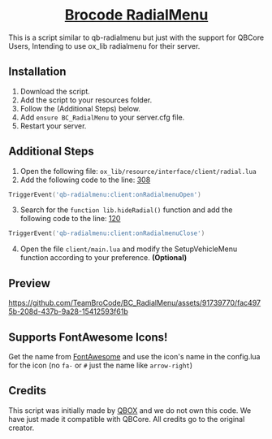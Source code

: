<h1 align="center"><a href="https://discord.gg/brocode" target="_blank" rel="noopener noreferrer">Brocode RadialMenu</a></h1>

This is a script similar to qb-radialmenu but just with the support for QBCore Users, Intending to use ox_lib radialmenu for their server.

## Installation

1. Download the script.
2. Add the script to your resources folder.
3. Follow the (Additional Steps) below.
4. Add `ensure BC_RadialMenu` to your server.cfg file.
5. Restart your server.

## Additional Steps

1. Open the following file: `ox_lib/resource/interface/client/radial.lua`
2. Add the following code to the line: [308](https://github.com/overextended/ox_lib/blob/9f5d880beedc315af94bbc24d2016a9a16df9b78/resource/interface/client/radial.lua#L308C1-L308C1)
```lua
TriggerEvent('qb-radialmenu:client:onRadialmenuOpen')
```

3. Search for the `function lib.hideRadial()` function and add the following code to the line: [120](https://github.com/overextended/ox_lib/blob/9f5d880beedc315af94bbc24d2016a9a16df9b78/resource/interface/client/radial.lua#L120)
```lua
TriggerEvent('qb-radialmenu:client:onRadialmenuClose')
```

4. Open the file `client/main.lua` and modify the SetupVehicleMenu function according to your preference. **(Optional)**

## Preview
https://github.com/TeamBroCode/BC_RadialMenu/assets/91739770/fac4975b-208d-437b-9a28-15412593f61b

## **Supports FontAwesome Icons!**

Get the name from [FontAwesome](https://fontawesome.com/icons/) and use the icon's name in the config.lua for the icon (no `fa-` or `#` just the name like `arrow-right`)

## Credits

This script was initially made by [QBOX](https://github.com/Qbox-project/qbx_radialmenu) and we do not own this code. We have just made it compatible with QBCore. All credits go to the original creator.